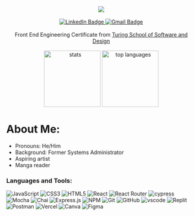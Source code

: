 <div id="header" align="center">
  <img src="https://user-images.githubusercontent.com/100455148/239705842-ea2f755b-5b9f-40bf-9d9c-bf8cdea43cc8.png"/>
</div>
<br>
<div id="badges" align="center">
  <a href="https://www.linkedin.com/in/anthonyshellman/">
    <img src="https://img.shields.io/badge/LinkedIn-blue?style=for-the-badge&logo=linkedin&logoColor=white" alt="LinkedIn Badge"/>
  </a>
  <a href="mailto: atshellman@gmail.com)">
    <img src="https://img.shields.io/badge/GMAIL-red?style=for-the-badge&logo=gmail&logoColor=white" alt="Gmail Badge"/>
  </a>
</div>
<br>  
<div id="info" align="center">Front End Engineering Certificate from <a href="https://turing.edu/">Turing School of Software and Design</a></div>
<br>
<div id="metrics" align="center">
  <img src="https://github-readme-stats.vercel.app/api?username=Ant-Shell&show_icons=true&theme=radical" alt="stats" height="150px"/>
  <img src="https://github-readme-stats.vercel.app/api/top-langs/?username=Ant-Shell&layout=compact&theme=vision-friendly-dark" alt="top languages" height="150px"/>
</div>

<h1>About Me:</h1>

<ul>
  <li>Pronouns: He/Him</li>
  <li>Background: Former Systems Administrator</li>
  <li>Aspiring artist</li>
  <li>Manga reader</li>
</ul>


### Languages and Tools:

<div>
  <img src="https://img.shields.io/badge/javascript-%23323330.svg?style=for-the-badge&logo=javascript&logoColor=%23F7DF1E" alt="JavaScript" />
  <img src="https://img.shields.io/badge/css3-%231572B6.svg?style=for-the-badge&logo=css3&logoColor=white" alt="CSS3" />
  <img src="https://img.shields.io/badge/html5-%23E34F26.svg?style=for-the-badge&logo=html5&logoColor=white" alt="HTML5" />
  <img src="https://img.shields.io/badge/react-%2320232a.svg?style=for-the-badge&logo=react&logoColor=%2361DAFB" alt="React" />
  <img src="https://img.shields.io/badge/React_Router-CA4245?style=for-the-badge&logo=react-router&logoColor=white" alt="React Router" />
  <img src="https://img.shields.io/badge/-cypress-%23E5E5E5?style=for-the-badge&logo=cypress&logoColor=058a5e" alt="cypress" />
  <img src="https://img.shields.io/badge/-mocha-%238D6748?style=for-the-badge&logo=mocha&logoColor=white" alt="Mocha" />
  <img src="https://img.shields.io/badge/-chai-801b1f?style=for-the-badge&logo=chai&logoColor=white" alt="Chai" />
  <img src="https://img.shields.io/badge/express.js-%23404d59.svg?style=for-the-badge&logo=express&logoColor=%2361DAFB" alt="Express.js" />
  <img src="https://img.shields.io/badge/NPM-%23000000.svg?style=for-the-badge&logo=npm&logoColor=white" alt="NPM" />
  <img src="https://img.shields.io/badge/git-%23F05033.svg?style=for-the-badge&logo=git&logoColor=white" alt="Git" />
   <img src="https://img.shields.io/badge/github-%23121011.svg?style=for-the-badge&logo=github&logoColor=white" alt="GitHub" />
  <img src="https://img.shields.io/badge/vscode-307ac6.svg?style=for-the-badge&logo=git&logoColor=white" alt="vscode" />
  <img src="https://img.shields.io/badge/Replit-DD1200?style=for-the-badge&logo=Replit&logoColor=white" alt="Replit" />
  <img src="https://img.shields.io/badge/Postman-FF6C37?style=for-the-badge&logo=postman&logoColor=white" alt="Postman" />
  <img src="https://img.shields.io/badge/vercel-%23000000.svg?style=for-the-badge&logo=vercel&logoColor=white" alt="Vercel" />
  <img src="https://img.shields.io/badge/Canva-%2300C4CC.svg?style=for-the-badge&logo=Canva&logoColor=white" alt="Canva" />
  <img src="https://img.shields.io/badge/figma-%23F24E1E.svg?style=for-the-badge&logo=figma&logoColor=white" alt="Figma" />
</div>
